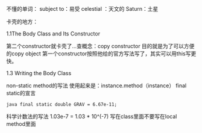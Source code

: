 不懂的单词：
subject to：易受
celestial ：天文的
Saturn：土星


卡壳的地方：

1.1The Body Class and Its Constructor

第二个constructor就卡壳了…查概念：copy constructor
目的就是为了可以方便的copy object
第一个constructor按照他给的官方写法写了，其实可以用this写更快。

1.3 Writing the Body Class

non-static method的写法 使用起来是：instance.method（instance）
final static的宣言

`java
final static double GRAV = 6.67e-11;
`

科学计数法的写法 1.03e-7 = 1.03 * 10^(-7)
写在class里面不要写在local method里面

